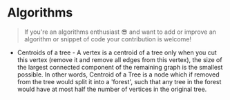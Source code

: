 
# Algorithms

> If you're an algorithms enthusiast :sunglasses: and want to add or improve an algorithm or snippet of code your contribution is welcome! 


 - Centroids of a tree - A vertex is a centroid of a tree only when you cut this vertex (remove it and remove all edges from this vertex), the size of the largest connected component of the remaining graph is the smallest possible. In other words, Centroid of a Tree is a node which if removed from the tree would split it into a 'forest', such that any tree in the forest would have at most half the number of vertices in the original tree.
